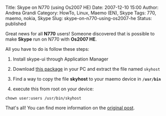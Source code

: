 Title: Skype on N770 (using Os2007 HE)
Date: 2007-12-10 15:00
Author: Andrea Grandi
Category: HowTo, Linux, Maemo (EN), Skype
Tags: 770, maemo, nokia, Skype
Slug: skype-on-n770-using-os2007-he
Status: published

Great news for all **N770** users! Someone discovered that is possible to make **Skype**
run on N770 with **Os2007 HE**.

All you have to do is follow these steps:

1. Install skype-ui through Application Manager

2. Download [this package](http://catalogue.tableteer.nokia.com/certified/pool/chinook/user/s/skype/skype_1.7.62.48.5_armel.deb)
in your PC and extract the file named `skyhost`

3. Find a way to copy the file **skyhost** to your maemo device in
**`/usr/bin`**

4. execute this from root on your device:

`chown user:users /usr/bin/skyhost`

That's all! You can find more information on the [original post](http://www.internettablettalk.com/forums/showthread.php?t=12740).
